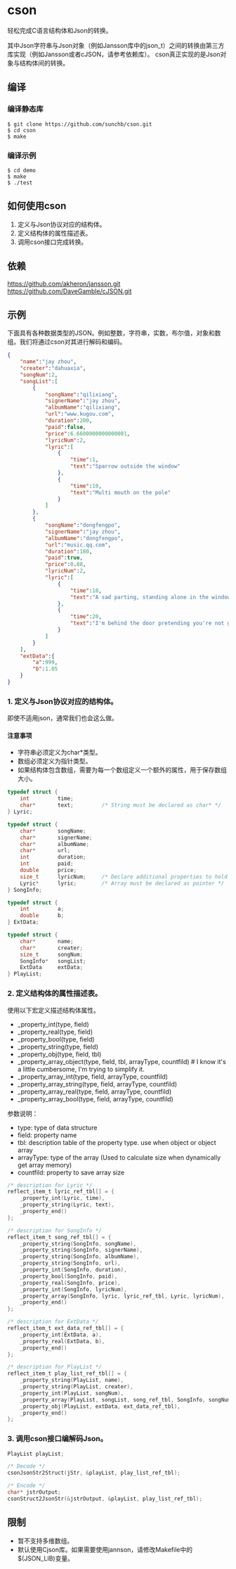 # cson
轻松完成C语言结构体和Json的转换。

其中Json字符串与Json对象（例如Jansson库中的json_t）之间的转换由第三方库实现（例如Jansson或者cJSON，请参考依赖库）。
cson真正实现的是Json对象与结构体间的转换。

## 编译
### 编译静态库
``` shell
$ git clone https://github.com/sunchb/cson.git
$ cd cson
$ make
```
### 编译示例
``` shell
$ cd demo
$ make
$ ./test
```
## 如何使用cson
1. 定义与Json协议对应的结构体。
2. 定义结构体的属性描述表。
3. 调用cson接口完成转换。

## 依赖
https://github.com/akheron/jansson.git
https://github.com/DaveGamble/cJSON.git

## 示例
下面具有各种数据类型的JSON。例如整数，字符串，实数，布尔值，对象和数组。我们将通过cson对其进行解码和编码。

``` json
{
    "name":"jay zhou",
    "creater":"dahuaxia",
    "songNum":2,
    "songList":[
        {
            "songName":"qilixiang",
            "signerName":"jay zhou",
            "albumName":"qilixiang",
            "url":"www.kugou.com",
            "duration":200,
            "paid":false,
            "price":6.6600000000000001,
            "lyricNum":2,
            "lyric":[
                {
                    "time":1,
                    "text":"Sparrow outside the window"
                },
                {
                    "time":10,
                    "text":"Multi mouth on the pole"
                }
            ]
        },
        {
            "songName":"dongfengpo",
            "signerName":"jay zhou",
            "albumName":"dongfengpo",
            "url":"music.qq.com",
            "duration":180,
            "paid":true,
            "price":0.88,
            "lyricNum":2,
            "lyric":[
                {
                    "time":10,
                    "text":"A sad parting, standing alone in the window"
                },
                {
                    "time":20,
                    "text":"I'm behind the door pretending you're not gone"
                }
            ]
        }
    ],
    "extData":{
        "a":999,
        "b":1.05
    }
}
```

### 1. 定义与Json协议对应的结构体。
即使不适用json，通常我们也会这么做。

#### 注意事项
- 字符串必须定义为char*类型。
- 数组必须定义为指针类型。
- 如果结构体包含数组，需要为每一个数组定义一个额外的属性，用于保存数组大小。

``` c
typedef struct {
    int         time;
    char*       text;         /* String must be declared as char* */
} Lyric;

typedef struct {
    char*       songName;
    char*       signerName;
    char*       albumName;
    char*       url;
    int         duration;
    int         paid;
    double      price;
    size_t      lyricNum;     /* Declare additional properties to hold the array size */
    Lyric*      lyric;        /* Array must be declared as pointer */
} SongInfo;

typedef struct {
    int         a;
    double      b;
} ExtData;

typedef struct {
    char*       name;
    char*       creater;
    size_t      songNum;
    SongInfo*   songList;
    ExtData     extData;
} PlayList;
```

### 2. 定义结构体的属性描述表。
使用以下宏定义描述结构体属性。
- _property_int(type, field) 
- _property_real(type, field)
- _property_bool(type, field)
- _property_string(type, field)
- _property_obj(type, field, tbl) 
- _property_array_object(type, field, tbl, arrayType, countfild) # I know it's a little cumbersome, I'm trying to simplify it.
- _property_array_int(type, field, arrayType, countfild)
- _property_array_string(type, field, arrayType, countfild)
- _property_array_real(type, field, arrayType, countfild)
- _property_array_bool(type, field, arrayType, countfild)

参数说明：
- type:         type of data structure
- field:        property name
- tbl:          description table of the property type. use when object or object array
- arrayType:    type of the array (Used to calculate size when dynamically get array memory)
- countfild:    property to save array size

``` c
/* description for Lyric */
reflect_item_t lyric_ref_tbl[] = {
    _property_int(Lyric, time),
    _property_string(Lyric, text),
    _property_end()
};

/* description for SongInfo */
reflect_item_t song_ref_tbl[] = {
    _property_string(SongInfo, songName),
    _property_string(SongInfo, signerName),
    _property_string(SongInfo, albumName),
    _property_string(SongInfo, url),
    _property_int(SongInfo, duration),
    _property_bool(SongInfo, paid),
    _property_real(SongInfo, price),
    _property_int(SongInfo, lyricNum),          
    _property_array(SongInfo, lyric, lyric_ref_tbl, Lyric, lyricNum),   /* Lyric: type of array; lyricNum: property to save array size */
    _property_end()
};

/* description for ExtData */
reflect_item_t ext_data_ref_tbl[] = {
    _property_int(ExtData, a),
    _property_real(ExtData, b),
    _property_end()
};

/* description for PlayList */
reflect_item_t play_list_ref_tbl[] = {
    _property_string(PlayList, name),
    _property_string(PlayList, creater),
    _property_int(PlayList, songNum),
    _property_array(PlayList, songList, song_ref_tbl, SongInfo, songNum),
    _property_obj(PlayList, extData, ext_data_ref_tbl),
    _property_end()
};
```

### 3. 调用cson接口编解码Json。
``` c
PlayList playList;

/* Decode */
csonJsonStr2Struct(jStr, &playList, play_list_ref_tbl);

/* Encode */
char* jstrOutput;
csonStruct2JsonStr(&jstrOutput, &playList, play_list_ref_tbl);
```

## 限制
- 暂不支持多维数组。
- 默认使用Cjson库。如果需要使用jannson，请修改Makefile中的$(JSON_LIB)变量。
